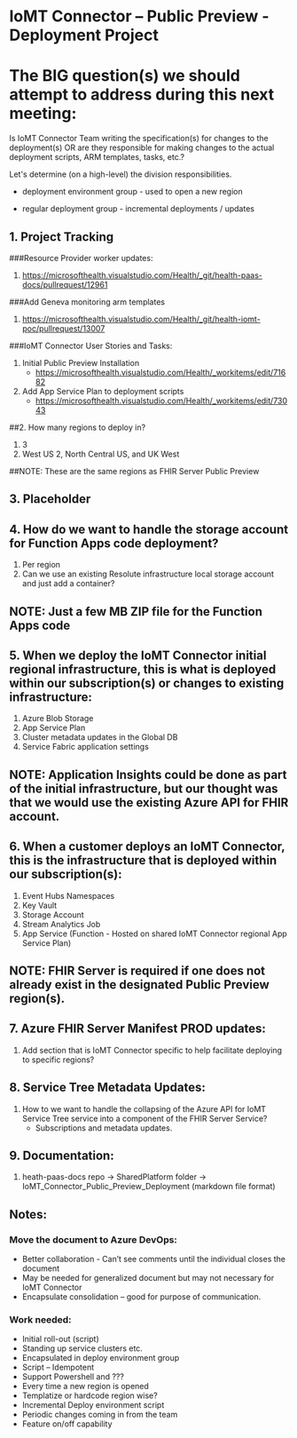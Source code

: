 # IoMT Connector – Public Preview - Deployment Project

# The BIG question(s) we should attempt to address during this next meeting:
Is IoMT Connector Team writing the specification(s) for changes to the deployment(s) OR are they responsible for making changes to the actual deployment scripts, ARM templates, tasks, etc.?

Let's determine (on a high-level) the division responsibilities.

 - deployment environment group - used to open a new region

 - regular deployment group - incremental deployments / updates

## 1. Project Tracking

###Resource Provider worker updates:
 1. https://microsofthealth.visualstudio.com/Health/_git/health-paas-docs/pullrequest/12961

 ###Add Geneva monitoring arm templates
 1. https://microsofthealth.visualstudio.com/Health/_git/health-iomt-poc/pullrequest/13007

###IoMT Connector User Stories and Tasks:
 1. Initial Public Preview Installation
    - https://microsofthealth.visualstudio.com/Health/_workitems/edit/71682
 2. Add App Service Plan to deployment scripts
    - https://microsofthealth.visualstudio.com/Health/_workitems/edit/73043

 ##2. How many regions to deploy in?
1. 3 
3. West US 2, North Central US, and UK West 

##NOTE: These are the same regions as FHIR Server Public Preview 

## 3. Placeholder

## 4. How do we want to handle the storage account for Function Apps code deployment?
1. Per region
2. Can we use an existing Resolute infrastructure local storage account and just add a container?

## NOTE: Just a few MB ZIP file for the Function Apps code

## 5. When we deploy the IoMT Connector initial regional infrastructure, this is what is deployed within our subscription(s) or changes to existing infrastructure:
1.	Azure Blob Storage 
2.	App Service Plan  
3.	Cluster metadata updates in the Global DB
4.	Service Fabric application settings

## NOTE: Application Insights could be done as part of the initial infrastructure, but our thought was that we would use the existing Azure API for FHIR account.

## 6. When a customer deploys an IoMT Connector, this is the infrastructure that is deployed within our subscription(s):
1. Event Hubs Namespaces
2. Key Vault
3. Storage Account
4. Stream Analytics Job
5. App Service (Function - Hosted on shared IoMT Connector regional App Service Plan)

## NOTE: FHIR Server is required if one does not already exist in the designated Public Preview region(s).

## 7. Azure FHIR Server Manifest PROD updates:
1. Add section that is IoMT Connector specific to help facilitate deploying to specific regions?

## 8. Service Tree Metadata Updates:
1. How to we want to handle the collapsing of the Azure API for IoMT Service Tree service into a component of the FHIR Server Service?
   - Subscriptions and metadata updates.

## 9. Documentation:
1. heath-paas-docs repo -> SharedPlatform folder -> IoMT_Connector_Public_Preview_Deployment (markdown file format)

## Notes:
### Move the document to Azure DevOps:
 - Better collaboration - Can’t see comments until the individual closes the document
 - May be needed for generalized document but may not necessary for IoMT Connector
 - Encapsulate consolidation – good for purpose of communication. 

### Work needed:
 - Initial roll-out (script)
 - Standing up service clusters etc.
 - Encapsulated in deploy environment group
 - Script – Idempotent
 - Support Powershell and ???
 - Every time a new region is opened
 - Templatize or hardcode region wise?
 - Incremental Deploy environment script
 - Periodic changes coming in from the team
 - Feature on/off capability
